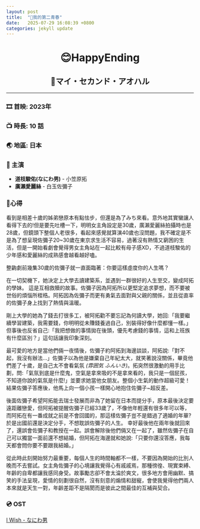 ```yaml
---
layout: post
title:  "🌱我的第二青春"
date:   2025-07-29 16:08:39 +0800
categories: jekyll update
---
```


<h1 id="😊HappyEnding" style="text-align: center;"><strong>😊HappyEnding</strong></h1>

<h2 id="🌱マイ・セカンド・アオハル" style="text-align: center;"><strong>🌱マイ・セカンド・アオハル</strong></h2>

---
### 🎞️ 首映: 2023年
### 📺 時長: 10 話
### 🌏 地區: 日本
### 🌟 主演
- **道枝駿佑(なにわ男)** - 小笠原拓
- **廣瀨愛麗絲** - 白玉佐彌子

### 🌸心得
看到是相差十歲的姊弟戀原本有點怯步，但還是為了みち來看。意外地其實蠻讓人看得下去的!但是要先吐槽一下，明明女主角設定是30歲，廣瀨愛麗絲拍攝時也是28歲，但鏡頭下整個人老很多，看起來感覺就算演40歲也沒問題，我不確定是不是為了想呈現佐彌子20~30歲在東京求生活不容易，過著沒有熱情又窮困的生活，但是一開始看劇會覺得男女主角站在一起比較有母子感XD，不過道枝駿佑的少年感和愛麗絲的成熟感會越看越好嗑。

整齣劇前幾集30歲的佐彌子就一直面臨著：你要這樣虛度你的人生嗎？

在一切契機下，她決定上大學去讀建築系，並遇到一群很好的人生至交，變成阿拓的學妹。
這是互相救贖的故事。佐彌子因為阿拓所以更堅定追求夢想，而不要被世俗的煩惱所桎梏。阿拓因為佐彌子而更有勇氣去面對與父親的關係，並且從直率的佐彌子身上找到了熱情與溫暖。

剛上大學的她為了錢去打很多工，被阿拓勸不要忘記為何讀大學，她回:「我要繼續學習建築，我需要錢，你明明從未賺錢養過自己，別裝得好像什麼都懂一樣。」但事後也反省自己:「我把想做的事情拋在後頭，優先考慮錢的事情，這和上班族有什麼區別？」這句話讓我印象深刻。

最可愛的地方是當他們倆一夜情後，佐彌子約阿拓到海邊談談，阿拓說:「對不起，我沒有辦法...」佐彌子以為他是嫌棄自己年紀太大，就笑著說沒關係，畢竟他們差了十歲，是自己太不會看氣氛 *(雰囲気 ふんいき)*。拓突然很激動的用手比劃，問:「氣氛到底是什麼鬼，空氣是拿來吸的不是拿來看的，我只是一個屁孩，不知道你說的氣氛是什麼!」並要求她當他女朋友。整個小生氣的動作超級可愛！結果佐彌子答應後，他馬上向一個小孩一樣開心地抱住佐彌子~超反差。

後面佐彌子希望阿拓能去瑞士發展而非為了她留在日本而提分手，原本最後決定要遠距離戀愛，但阿拓被提醒佐彌子已經33歲了，不像他年輕還有很多年可以等，而阿拓在有一番成就之前是不會回國的，那這樣佐彌子豈不是錯過了適婚的年華?於是出國前還是決定分手，不想耽誤佐彌子的人生。
幸好最後他在兩年後就回來了，還誤會佐彌子和教授在一起。誤會解除後他們倆又在一起了，雖然佐彌子在自己可以獨當一面前還不想結婚，但阿拓在海邊就和她說:「只要你還沒答應，我每天都會問你要不要跟我結婚。」

從此時此刻開始努力最重要，每個人生的時間軸都不一樣，不要因為開始的比別人晚而不去嘗試。女主角佐彌子的心境讓我覺得心有戚戚焉，那種徬徨、現實束縛、年齡的自卑都讓我感同身受。故事勵志卻不會太淪於爽文，很多地方會用幽默、搞笑的手法呈現，愛情的刻劃很自然，沒有刻意的煽情和甜寵，會使我覺得他們兩人本來就是天生一對，年齡差距不是隔閡而是彼此之間最佳的互補與契合。

### 💿 OST
[I Wish - なにわ男](https://youtu.be/78aFPj1CAxg?feature=shared)